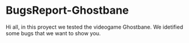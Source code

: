 # BugsReport-Ghostbane
Hi all, in this proyect we tested the videogame Ghostbane. We idetified some bugs that we want to show you. 
